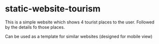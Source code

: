 # static-website-tourism

This is a simple website which shows 4 tourist places to the user.
Followed by the details fo those places.

Can be used as a template for similar websites
(designed for mobile view)
